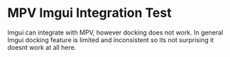 # MPV Imgui Integration Test

Imgui can integrate with MPV, however docking does not work. In general Imgui docking feature is limited and inconsistent so its not surprising it doesnt work at all here.
